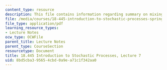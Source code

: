 ```yaml
---
content_type: resource
description: This file contains information regarding summary on mixing times.
file: /media/courses/18-445-introduction-to-stochastic-processes-spring-2015/8bd5cba395654cbd0a9ea71c1f342aa0_MIT18_445S15_lecture7.pdf
file_type: application/pdf
learning_resource_types:
- Lecture Notes
ocw_type: OCWFile
parent_title: Lecture Notes
parent_type: CourseSection
resourcetype: Document
title: 18.445 Introduction to Stochastic Processes, Lecture 7
uid: 8bd5cba3-9565-4cbd-0a9e-a71c1f342aa0
---
```

